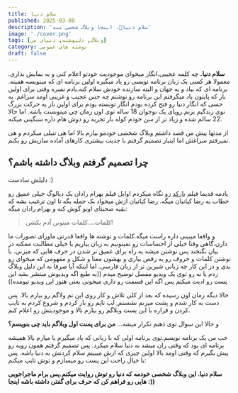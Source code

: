 ```yaml
---
title: سلام دنیا
published: 2025-03-08
description: 'سلام دنیا👋. اینجا وبلاگ شخصی منه'
image: './cover.png'
tags: [وبلاگ, دلنوشته, دنیای من]
category: نوشته های عمومی
draft: false 
---
```

**سلام دنیا.**
چه کلمه عجیبی.انگار میخوای موجودیت خودتو اعلام کنی و به نمایش بذاری. معمولا هر کسی یک زبان برنامه نویسی رو یاد میگیره
اولین برنامه ای که مینویسه همینه.
برنامه ای که بیاد و به جهان و البته سازنده خودش سلام کنه.یادم نمیره وقتی برای اولین بار که پایتون یاد میگرفتم این برنامه رو نوشتم
چه حس عجیب و غریبی اومد سراغم. یه حسی که انگار دنیا رو فتح کرده بودم انگار تونسته بودم برای اولین بار یه حرکت بزرگ توی زندگیم بزنم.رویای یک نوجوان 18 ساله توی اون زمان چی میتونست باشه. اما حالا 22 سالم شده و زیاد تر از سن خودم کوله بار تجربه رو دوش هام داره سنگینی میکنه.

از مدتها پیش من قصد داشتم وبلاگ شخصی خودمو بیارم بالا اما هی تنبلی میکردم و هی نمیرفتم سراغش اما اینبار تصمیم گرفتم با جدیت بیشتری کارهای آماده سازیش رو بکنم.

## چرا تصمیم گرفتم وبلاگ داشته باشم؟
دلیلش سادست :)

یادمه قدیما فیلم
[بارکد](https://fa.wikipedia.org/wiki/%D8%A8%D8%A7%D8%B1%DA%A9%D8%AF_(%D9%81%DB%8C%D9%84%D9%85))
رو نگاه میکردم اوایل فیلم بهرام رادان یک دیالوگ خیلی عمیق رو خطاب به رضا کیانیان میگه. رضا کیانیان ازش میخواد یک جمله بگه تا اون ترغیب بشه که بقیه صحبتای اونو گوش کنه و بهرام رادان میگه:

> کلمات....کلمات میتونن آدم بکشن!

و واقعا میبینی داره راست میگه.کلمات و نوشته ها واقعا قدرتی ماورای تصورات ما دارن.گاهی وقتا خیلی از احساسات رو نمیتونیم به زبان بیاریم یا خیلی مطالبت ممکنه در بیان نگنجند پس نوشتن میشه یه راه برای عمیق تر شدن در حرف هایی که میزنی. با نوشتن کلمات و حروف رو به رقص بیاری و بهشون معنا و شکل و مفهومی که میخوای رو بدی و در این کار چه زبانی شیرین تر از زبان فارسی. اما اینکه آیا صرفا به این دلیل وبلاگ زدم یا نه رو توی یک ویدیو مفصل توضیح میدم
((به طبع اگه ویدیوش منتشر بشه این پست رو ادیت میکنم پس اگه این قسمت رو داری میخونی یعنی هنوز این ویدیو نیومده))

حالا دیگه زمان اون رسیده که بعد از کلی تلاش و کار روی این تم ولاگم رو بیارم بالا. پس دست به کار شدم و پشت میزنم نشستم, لب تاپم رو باز کردم و شروع کردم به تایپ کردن و قراره با این پست وبلاگم رو بیارم بالا و موجودیتش رو اعلام کنم.

و حالا این سوال توی ذهنم تکرار میشه...
**من برای پست اول وبلاگم باید چی بنویسم؟**

خب من یک برنامه نویسم.توی برنامه اولی که با زبانی که یاد میگیرم یا میارم بالا همیشه برنامه ای بود که وقتی ران میشد به دنیا سلام میکرد. پس تصمیم گرفتم همون رویه رو پیش بگیرم که وقتی اومد بالا اولین چیزی که ازش میبینم سلام کردنش به دنیا باشه. پس با خیال راحت این پست رو میسازم و توش تایپ میکنم:

**سلام دنیا. این وبلاگ شخصی خودمه که دنیا رو توش روایت میکنم.پس برام ماجراجویی هایی رو فراهم کن که حرف برای گفتن داشته باشه اینجا :))**